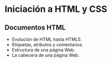 # Iniciación a HTML y CSS

## Documentos HTML

- Evolución de HTML hasta HTML5.
- Etiquetas, atributos y comentarios.
- Estructura de una página Web.
- La cabecera de una página Web.
